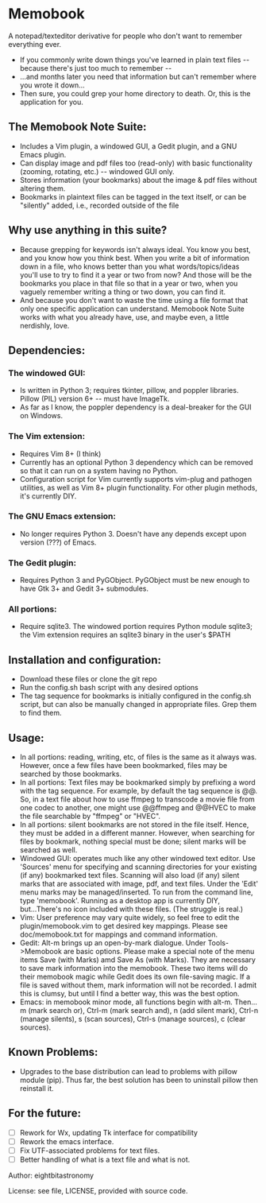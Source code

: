 # Memobook

A notepad/texteditor derivative for people who don't want to remember everything ever.
 -  If you commonly write down things you've learned in plain text files -- because there's just too much to remember --
 -  ...and months later you need that information but can't remember where you wrote it down...
 -  Then sure, you could grep your home directory to death. Or, this is the application for you.

## The Memobook Note Suite:
 -  Includes a Vim plugin, a windowed GUI, a Gedit plugin, and a GNU Emacs plugin.
 -  Can display image and pdf files too (read-only) with basic functionality (zooming, rotating, etc.) -- windowed GUI only.
 -  Stores information (your bookmarks) about the image & pdf files without altering them.
 -  Bookmarks in plaintext files can be tagged in the text itself, or can be "silently" added, i.e., recorded outside of the file

## Why use anything in this suite?
 -  Because grepping for keywords isn't always ideal. You know you best, and you know how you think best. When you write a bit of information down in a file, who knows better than you what words/topics/ideas you'll use to try to find it a year or two from now? And those will be the bookmarks you place in that file so that in a year or two, when you vaguely remember writing a thing or two down, you can find it.
 -  And because you don't want to waste the time using a file format that only one specific application can understand. Memobook Note Suite works with what you already have, use, and maybe even, a little nerdishly, love.

## Dependencies:

### The windowed GUI:
 -  Is written in Python 3; requires tkinter, pillow, and poppler libraries. Pillow (PIL) version 6+ -- must have ImageTk.
 -  As far as I know, the poppler dependency is a deal-breaker for the GUI on Windows.

### The Vim extension:
 -  Requires Vim 8+ (I think)
 -  Currently has an optional Python 3 dependency which can be removed so that it can run on a system having no Python.
 -  Configuration script for Vim currently supports vim-plug and pathogen utilities, as well as Vim 8+ plugin functionality. For other plugin methods, it's currently DIY.

### The GNU Emacs extension:
 -  No longer requires Python 3. Doesn't have any depends except upon version (???) of Emacs.

### The Gedit plugin:
 -  Requires Python 3 and PyGObject. PyGObject must be new enough to have Gtk 3+ and Gedit 3+ submodules.

### All portions:
 -  Require sqlite3. The windowed portion requires Python module sqlite3; the Vim extension requires an sqlite3 binary in the user's $PATH

## Installation and configuration:
 -  Download these files or clone the git repo
 -  Run the config.sh bash script with any desired options
 -  The tag sequence for bookmarks is initially configured in the config.sh script, but can also be manually changed in appropriate files. Grep them to find them.

## Usage: 
 -  In all portions: reading, writing, etc, of files is the same as it always was. However, once a few files have been bookmarked, files may be searched by those bookmarks. 
 -  In all portions: Text files may be bookmarked simply by prefixing a word with the tag sequence. For example, by default the tag sequence is @@. So, in a text file about how to use ffmpeg to transcode a movie file from one codec to another, one might use @@ffmpeg and @@HVEC to make the file searchable by "ffmpeg" or "HVEC".
 -  In all portions: silent bookmarks are not stored in the file itself. Hence, they must be added in a different manner. However, when searching for files by bookmark, nothing special must be done; silent marks will be searched as well.
 -  Windowed GUI: operates much like any other windowed text editor. Use 'Sources' menu for specifying and scanning directories for your existing (if any) bookmarked text files. Scanning will also load (if any) silent marks that are associated with image, pdf, and text files. Under the 'Edit' menu marks may be managed/inserted. To run from the command line, type 'memobook'. Running as a desktop app is currently DIY, but...There's no icon included with these files. (The struggle is real.)
 -  Vim: User preference may vary quite widely, so feel free to edit the plugin/memobook.vim to get desired key mappings. Please see doc/memobook.txt for mappings and command information.
 -  Gedit: Alt-m brings up an open-by-mark dialogue. Under Tools->Memobook are basic options. Please make a special note of the menu items Save (with Marks) amd Save As (with Marks). They are necessary to save mark information into the memobook. These two items will do their memobook magic while Gedit does its own file-saving magic. If a file is saved without them, mark information will not be recorded. I admit this is clumsy, but until I find a better way, this was the best option.
 -  Emacs: in memobook minor mode, all functions begin with alt-m. Then... m (mark search or), Ctrl-m (mark search and), n (add silent mark), Ctrl-n (manage silents), s (scan sources), Ctrl-s (manage sources), c (clear sources).

## Known Problems:
 -  Upgrades to the base distribution can lead to problems with pillow module (pip). Thus far, the best solution has been to uninstall pillow then reinstall it. 

## For the future:
 - [ ]  Rework for Wx, updating Tk interface for compatibility
 - [ ]  Rework the emacs interface.
 - [ ]  Fix UTF-associated problems for text files.
 - [ ]  Better handling of what is a text file and what is not.

Author: eightbitastronomy

License: see file, LICENSE, provided with source code.


